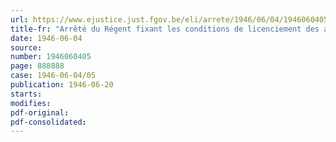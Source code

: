 ```yaml
---
url: https://www.ejustice.just.fgov.be/eli/arrete/1946/06/04/1946060405/justel
title-fr: "Arrêté du Régent fixant les conditions de licenciement des agents du Ministère du Ravitaillement mis en préavis au 1er décembre 1945"
date: 1946-06-04
source:
number: 1946060405
page: 888888
case: 1946-06-04/05
publication: 1946-06-20
starts:
modifies:
pdf-original:
pdf-consolidated:
---
```



